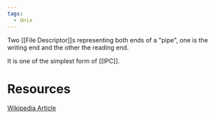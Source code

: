 ```yaml
---
tags:
  - Unix
---
```

Two [[File Descriptor]]s representing both ends of a "pipe", one is the writing end and the other the reading end.

It is one of the simplest form of [[IPC]].

# Resources
[Wikipedia Article](https://en.wikipedia.org/wiki/Pipeline_(Unix))